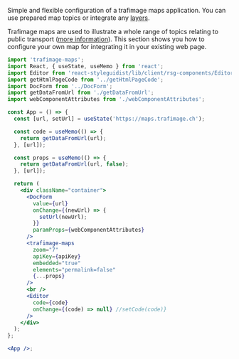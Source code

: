 Simple and flexible configuration of a trafimage maps application. You can use prepared map topics or integrate any [layers](https://jsdoc.maps.trafimage.ch/docjs.html).

Trafimage maps are used to illustrate a whole range of topics relating to public transport ([more information](https://company.sbb.ch/en/sbb-as-business-partner/services/trafimage-maps-and-station-plans.html)).
This section shows you how to configure your own map for integrating it in your existing web page.

```jsx
import 'trafimage-maps';
import React, { useState, useMemo } from 'react';
import Editor from 'react-styleguidist/lib/client/rsg-components/Editor';
import getHtmlPageCode from '../getHtmlPageCode';
import DocForm from '../DocForm';
import getDataFromUrl from './getDataFromUrl';
import webComponentAttributes from './webComponentAttributes';

const App = () => {
  const [url, setUrl] = useState('https://maps.trafimage.ch');

  const code = useMemo(() => {
    return getDataFromUrl(url);
  }, [url]);

  const props = useMemo(() => {
    return getDataFromUrl(url, false);
  }, [url]);

  return (
    <div className="container">
      <DocForm
        value={url}
        onChange={(newUrl) => {
          setUrl(newUrl);
        }}
        paramProps={webComponentAttributes}
      />
      <trafimage-maps
        zoom="7"
        apiKey={apiKey}
        embedded="true"
        elements="permalink=false"
        {...props}
      />
      <br />
      <Editor
        code={code}
        onChange={(code) => null} //setCode(code)}
      />
    </div>
  );
};

<App />;
```
